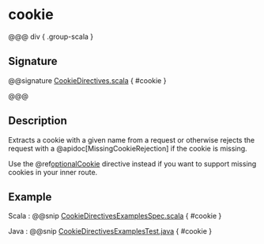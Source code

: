 # cookie

@@@ div { .group-scala }

## Signature

@@signature [CookieDirectives.scala](/http/src/main/scala/akka/http/scaladsl/server/directives/CookieDirectives.scala) { #cookie }

@@@

## Description

Extracts a cookie with a given name from a request or otherwise rejects the request with a @apidoc[MissingCookieRejection] if
the cookie is missing.

Use the @ref[optionalCookie](optionalCookie.md) directive instead if you want to support missing cookies in your inner route.

## Example

Scala
:  @@snip [CookieDirectivesExamplesSpec.scala](/docs/src/test/scala/docs/http/scaladsl/server/directives/CookieDirectivesExamplesSpec.scala) { #cookie }

Java
:  @@snip [CookieDirectivesExamplesTest.java](/docs/src/test/java/docs/http/javadsl/server/directives/CookieDirectivesExamplesTest.java) { #cookie }
